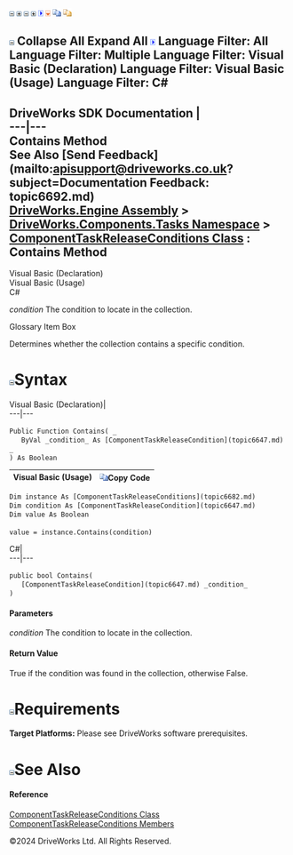![](dotnetimages/collapse.gif) ![](dotnetimages/expand.gif) ![](dotnetimages/collapse.gif) ![](dotnetimages/expand.gif) ![](dotnetimages/drpdown.gif) ![](dotnetimages/drpdown_orange.gif) ![](dotnetimages/copycode.gif) ![](dotnetimages/copycodeHighlight.gif)

![](dotnetimages/collapse.gif) Collapse All Expand All ![](dotnetimages/drpdown.gif) Language Filter: All  Language Filter: Multiple  Language Filter: Visual Basic (Declaration) Language Filter: Visual Basic (Usage) Language Filter: C#  
---  
DriveWorks SDK Documentation  |   
---|---  
Contains Method   
See Also [Send Feedback](mailto:apisupport@driveworks.co.uk?subject=Documentation Feedback: topic6692.md)  
[DriveWorks.Engine Assembly](topic2156.md) > [DriveWorks.Components.Tasks Namespace](topic6391.md) > [ComponentTaskReleaseConditions Class](topic6682.md) : Contains Method  
---  
  
Visual Basic (Declaration)    
Visual Basic (Usage)    
C# 

_condition_
    The condition to locate in the collection.

Glossary Item Box

Determines whether the collection contains a specific condition. 

# ![](dotnetimages/collapse.gif)Syntax

Visual Basic (Declaration)|   
---|---  
      
    
    Public Function Contains( _
       ByVal _condition_ As [ComponentTaskReleaseCondition](topic6647.md) _
    ) As Boolean  
  
Visual Basic (Usage)| ![](dotnetimages/copycode.gif)Copy Code  
---|---  
      
    
    Dim instance As [ComponentTaskReleaseConditions](topic6682.md)
    Dim condition As [ComponentTaskReleaseCondition](topic6647.md)
    Dim value As Boolean
     
    value = instance.Contains(condition)  
  
C#|   
---|---  
      
    
    public bool Contains( 
       [ComponentTaskReleaseCondition](topic6647.md) _condition_
    )  
  
#### Parameters

 _condition_
    The condition to locate in the collection.

#### Return Value

True if the condition was found in the collection, otherwise False.

# ![](dotnetimages/collapse.gif)Requirements

**Target Platforms:** Please see DriveWorks software prerequisites.

# ![](dotnetimages/collapse.gif)See Also

#### Reference

[ComponentTaskReleaseConditions Class](topic6682.md)   
[ComponentTaskReleaseConditions Members](topic6683.md)

©2024 DriveWorks Ltd. All Rights Reserved.
